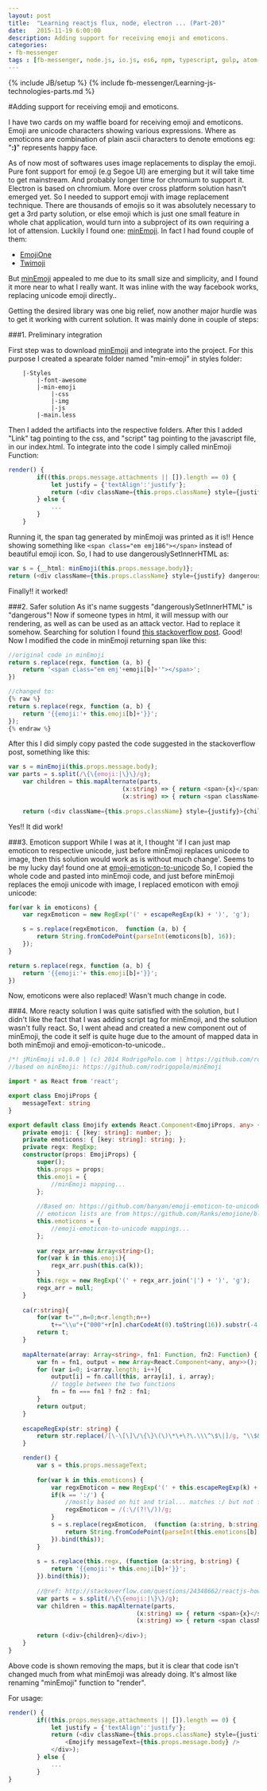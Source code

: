 ```yaml
---
layout: post
title:  "Learning reactjs flux, node, electron ... (Part-20)"
date:   2015-11-19 6:00:00
description: Adding support for receiving emoji and emoticons.
categories:
- fb-messenger
tags : [fb-messenger, node.js, io.js, es6, npm, typescript, gulp, atom-electron, hbox, vbox]
---
```

{% include JB/setup %}
{% include fb-messenger/Learning-js-technologies-parts.md %}

#Adding support for receiving emoji and emoticons.

<p class="first" markdown="1">
    I have two cards on my waffle board for receiving emoji and emoticons. Emoji are unicode characters showing various expressions. Where as
    emoticons are combination of plain ascii characters to denote emotions eg: "<strong>:)</strong>" represents happy face.
</p>

As of now most of softwares uses image replacements to display the emoji. Pure font support for emoji (e.g Segoe UI) are emerging but it will take time to 
get mainstream. And probably longer time for chromium to support it. Electron is based on chromium. More over cross platform solution hasn't emerged yet. 
So I needed to support emoji with image replacement technique. There are thousands of emojis so it was absolutely necessary to get a 3rd party solution, 
or else emoji which is just one small feature in whole chat application, would turn into a subproject of its own requiring a lot of attension. 
Luckily I found one: [minEmoji](https://github.com/rodrigopolo/minEmoji). In fact I had found couple of them:

- [EmojiOne](http://emojione.com/)
- [Twimoji](https://github.com/laurenancona/twimoji)

But [minEmoji](https://github.com/rodrigopolo/minEmoji) appealed to me due to its small size and simplicity, and I found it more near 
to what I really want. It was inline with the way facebook works, replacing unicode emoji directly..

Getting the desired library was one big relief, now another major hurdle was to get it working with current solution. It was mainly done in couple of steps:

###1. Preliminary integration

First step was to download [minEmoji](https://github.com/rodrigopolo/minEmoji) and integrate into the project. For this purpose I created a spearate folder named "min-emoji" in styles folder:

```
    |-Styles
        |-font-awesome
        |-min-emoji
            |-css
            |-img
            |-js
        |-main.less
```
Then I added the artifiacts into the respective folders. After this I added "Link" tag pointing to the css, and "script" tag pointing to the javascript file, in our index.html.
To integrate into the code I simply called minEmoji Function:

```ts
render() {
		if((this.props.message.attachments || []).length == 0) {
			let justify = {'textAlign':'justify'};
			return (<div className={this.props.className} style={justify}>{minEmoji(this.props.message.body)}</div>);
		} else {
			...
		}
	}
```
Running it, the span tag generated by minEmoji was printed as it is!! Hence showing something like ```<span class="em emj186"></span>``` instead of beautiful emoji icon.
So, I had to use dangerouslySetInnerHTML as:

```ts
var s = {__html: minEmoji(this.props.message.body)};
return (<div className={this.props.className} style={justify} dangerouslySetInnerHTML={s}></div>);
```
Finally!! it worked!

###2. Safer solution
As it's name suggests "dangerouslySetInnerHTML" is "dangerous"! Now if someone types in html, it will messup with our rendering, as well as can be used as an attack vector.
Had to replace it somehow. Searching for solution I found [this stackoverflow post](http://stackoverflow.com/a/24348827/605113).
Good! Now I modified the code in minEmoji returning span like this:

```js
//original code in minEmoji
return s.replace(regx, function (a, b) {
    return '<span class="em emj'+emoji[b]+'"></span>';
})
```

```js
//changed to:
{% raw %}
return s.replace(regx, function (a, b) {
    return '{{emoji:'+ this.emoji[b]+'}}';
});
{% endraw %}
```
After this I did simply copy pasted the code suggested in the stackoverflow post, something like this:

```ts
var s = minEmoji(this.props.message.body);
var parts = s.split(/\{\{emoji:|\}\}/g);
    var children = this.mapAlternate(parts, 
								(x:string) => { return <span>{x}</span>; }, 
								(x:string) => { return <span className={'em emj'+ x}></span> });
              
    return (<div className={this.props.className} style={justify}>{children}</div>);
```
Yes!! It did work!

###3. Emoticon support
While I was at it, I thought 'if I can just map emoticon to respective unicode, just before minEmoji replaces unicode to image, then this solution would work as is without much change'. Seems to be my lucky day! found one at [emoji-emoticon-to-unicode](https://github.com/banyan/emoji-emoticon-to-unicode)
So, I copied the whole code and pasted into minEmoji code, and just before minEmoji replaces the emoji unicode with image, I replaced emoticon with emoji unicode:

```js
for(var k in emoticons) {
    var regxEmoticon = new RegExp('(' + escapeRegExp(k) + ')', 'g'); 

    s = s.replace(regxEmoticon,  function (a, b) {
        return String.fromCodePoint(parseInt(emoticons[b], 16));
    });
}

return s.replace(regx, function (a, b) {
    return '{{emoji:'+ this.emoji[b]+'}}';
})
```
Now, emoticons were also replaced! Wasn't much change in code.

###4. More reacty solution
I was quite satisfied with the solution, but I didn't like the fact that I was adding script tag for minEmoji, and the solution wasn't fully react. So, I went ahead and created a new component out of minEmoji, the code it self is quite huge due to the amount of 
mapped data in both minEmoji and emoji-emoticon-to-unicode..

```ts
/*! jMinEmoji v1.0.0 | (c) 2014 RodrigoPolo.com | https://github.com/rodrigopolo/minEmoji/blob/master/LICENSE */
//based on minEmoji: https://github.com/rodrigopolo/minEmoji

import * as React from 'react';

export class EmojiProps {
	messageText: string
}

export default class Emojify extends React.Component<EmojiProps, any> {
    private emoji: { [key: string]: number; };
    private emoticons: { [key: string]: string; };
    private regx: RegExp;
    constructor(props: EmojiProps) {
        super();
        this.props = props;
	    this.emoji = {
            //minEmoji mapping...
        };
		
        //Based on: https://github.com/banyan/emoji-emoticon-to-unicode
        // emoticon lists are from https://github.com/Ranks/emojione/blob/master/lib/js/emojione.js
        this.emoticons = {
            //emoji-emoticon-to-unicode mappings...
        };
  
        var regx_arr=new Array<string>();
        for(var k in this.emoji){
            regx_arr.push(this.ca(k));
        }
        this.regx = new RegExp('(' + regx_arr.join('|') + ')', 'g');
        regx_arr = null;
    }
	
	ca(r:string){
		for(var t="",n=0;n<r.length;n++)
			t+="\\u"+("000"+r[n].charCodeAt(0).toString(16)).substr(-4);
		return t;
	}
	
	mapAlternate(array: Array<string>, fn1: Function, fn2: Function) {
		var fn = fn1, output = new Array<React.Component<any, any>>();
		for (var i=0; i<array.length; i++){
			output[i] = fn.call(this, array[i], i, array);
			// toggle between the two functions
			fn = fn === fn1 ? fn2 : fn1;
		}
		return output;
	}
  
    escapeRegExp(str: string) {
        return str.replace(/[\-\[\]\/\{\}\(\)\*\+\?\.\\\^\$\|]/g, "\\$&");
    }

    render() {
        var s = this.props.messageText;
    
        for(var k in this.emoticons) {
            var regxEmoticon = new RegExp('(' + this.escapeRegExp(k) + ')', 'g'); 
            if(k == ':/') {
                //mostly based on hit and trial... matches :/ but not followed by /
                regxEmoticon = /(:\/(?!\/))/g;
            }
            s = s.replace(regxEmoticon,  (function (a:string, b:string) {
                return String.fromCodePoint(parseInt(this.emoticons[b], 16));
            }).bind(this));
        }
		
	    s = s.replace(this.regx, (function (a:string, b:string) {
		    return '{{emoji:'+ this.emoji[b]+'}}';
	    }).bind(this));
    
        //@ref: http://stackoverflow.com/questions/24348662/reactjs-how-to-insert-react-component-into-string-and-then-render
        var parts = s.split(/\{\{emoji:|\}\}/g);
        var children = this.mapAlternate(parts, 
								    (x:string) => { return <span>{x}</span>; }, 
								    (x:string) => { return <span className={'em emj'+ x}></span> });
              
        return (<div>{children}</div>);
    }
}

```

Above code is shown removing the maps, but it is clear that code isn't changed much from what minEmoji was already doing. It's almost like
renaming "minEmoji" function to "render".

For usage:

```ts
render() {
		if((this.props.message.attachments || []).length == 0) {
			let justify = {'textAlign':'justify'};
			return (<div className={this.props.className} style={justify} >
				<Emojify messageText={this.props.message.body} />
			</div>);
		} else {
			...
		}
}
```

